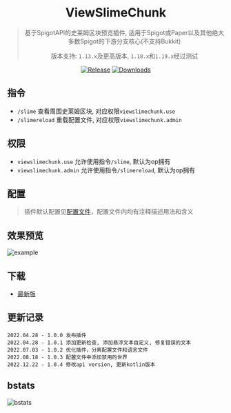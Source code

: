 <div align="center">

# ViewSlimeChunk

> 基于SpigotAPI的史莱姆区块预览插件, 适用于Spigot或Paper以及其他绝大多数Spigot的下游分支核心(不支持Bukkit)
>
> 版本支持: `1.13.x`及更高版本, `1.18.x`和`1.19.x`经过测试

[![Release](https://img.shields.io/github/v/release/4o4E/ViewSlimeChunk?label=Release)](https://github.com/4o4E/ViewSlimeChunk/releases/latest)
[![Downloads](https://img.shields.io/github/downloads/4o4E/ViewSlimeChunk/total?label=Download)](https://github.com/4o4E/ViewSlimeChunk/releases)

</div>

## 指令

- `/slime` 查看周围史莱姆区块, 对应权限`viewslimechunk.use`
- `/slimereload` 重载配置文件, 对应权限`viewslimechunk.admin`

## 权限

- `viewslimechunk.use` 允许使用指令`/slime`, 默认为op拥有
- `viewslimechunk.admin` 允许使用指令`/slimereload`, 默认为op拥有

## 配置

> 插件默认配置见[配置文件](src/main/resources/config.yml)，配置文件内均有注释描述用法和含义

## 效果预览

![example](https://user-images.githubusercontent.com/58851040/165770877-cb1ab16e-7ba7-41fc-901c-9c2606d8e55f.png)

## 下载

- [最新版](https://github.com/4o4E/ViewSlimeChunk/releases/latest)

## 更新记录

```
2022.04.28 - 1.0.0 发布插件
2022.04.28 - 1.0.1 添加更新检查, 添加悬浮文本自定义, 修复错误的文本
2022.07.03 - 1.0.2 优化插件，分离配置文件和语言文件
2022.08.18 - 1.0.3 配置文件中添加禁用的世界
2022.12.22 - 1.0.4 修改api version, 更新kotlin版本
```

## bstats

![bstats](https://bstats.org/signatures/bukkit/ViewSlimeChunk.svg)
